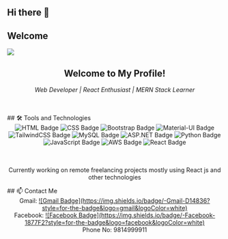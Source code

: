 ## Hi there 👋
## Welcome 


<div>
  <img src="https://media.giphy.com/media/R03zWv5p1oNSQd91EP/giphy.gif?cid=ecf05e47wjx2k1o6jj083qh56ck1mjxxkk519aivo246pmq2&ep=v1_gifs_search&rid=giphy.gif&ct=g"
</div>



<div align="center">
  <h2>Welcome to My Profile!</h2>
  <p><i>Web Developer | React Enthusiast | MERN Stack Learner</i></p>
</div>
</br>
</br>
## 🛠️ Tools and Technologies
<div align="center">
  <!-- Frontend Tools -->
  <img src="https://img.shields.io/badge/HTML-E34F26?style=for-the-badge&logo=html5&logoColor=white" alt="HTML Badge" />
  <img src="https://img.shields.io/badge/CSS-1572B6?style=for-the-badge&logo=css3&logoColor=white" alt="CSS Badge" />
  <img src="https://img.shields.io/badge/Bootstrap-7952B3?style=for-the-badge&logo=bootstrap&logoColor=white" alt="Bootstrap Badge" />
  <img src="https://img.shields.io/badge/Material--UI-0081CB?style=for-the-badge&logo=mui&logoColor=white" alt="Material-UI Badge" />
  <img src="https://img.shields.io/badge/TailwindCSS-06B6D4?style=for-the-badge&logo=tailwind-css&logoColor=white" alt="TailwindCSS Badge" />
  
  <!-- Backend and Databases -->
  <img src="https://img.shields.io/badge/MySQL-4479A1?style=for-the-badge&logo=mysql&logoColor=white" alt="MySQL Badge" />
  <img src="https://img.shields.io/badge/ASP.NET-512BD4?style=for-the-badge&logo=dotnet&logoColor=white" alt="ASP.NET Badge" />
  
  <!-- Programming Languages -->
  <img src="https://img.shields.io/badge/Python-3776AB?style=for-the-badge&logo=python&logoColor=white" alt="Python Badge" />
  <img src="https://img.shields.io/badge/JavaScript-F7DF1E?style=for-the-badge&logo=javascript&logoColor=black" alt="JavaScript Badge" />
  
  <!-- Cloud Platforms -->
  <img src="https://img.shields.io/badge/AWS-232F3E?style=for-the-badge&logo=amazon-aws&logoColor=white" alt="AWS Badge" />
  
  <!-- Frameworks and Libraries -->
  <img src="https://img.shields.io/badge/React-61DAFB?style=for-the-badge&logo=react&logoColor=white" alt="React Badge" />
</div>
</br>
</br>
<div align="center">
 <p>Currently working on remote freelancing projects mostly using React js and other technologies</p>
  
</div>
## 📫 Contact Me
<div align="center">
 Gmail: <a href="mailto:aruntajpuriya1@gmail.com">![Gmail Badge](https://img.shields.io/badge/-Gmail-D14836?style=for-the-badge&logo=gmail&logoColor=white)</a>
  </br>
 Facebook: <a href="https://www.facebook.com/arun.tajpuriya.526">![Facebook Badge](https://img.shields.io/badge/-Facebook-1877F2?style=for-the-badge&logo=facebook&logoColor=white)</a>
</br>
 Phone No: 9814999911
</br>
</div>

